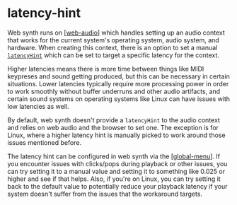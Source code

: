 # latency-hint

Web synth runs on [[web-audio]] which handles setting up an audio context that works for the current system's operating system, audio system, and hardware.  When creating this context, there is an option to set a manual [`latencyHint`](https://developer.mozilla.org/en-US/docs/Web/API/AudioContext/AudioContext#latencyhint) which can be set to target a specific latency for the context.

Higher latencies means there is more time between things like MIDI keypreses and sound getting produced, but this can be necessary in certain situations.  Lower latencies typically require more processing power in order to work smoothly without buffer underruns and other audio artifacts, and certain sound systems on operating systems like Linux can have issues with low latencies as well.

By default, web synth doesn't provide a `latencyHint` to the audio context and relies on web audio and the browser to set one.  The exception is for Linux, where a higher latency hint is manually picked to work around those issues mentioned before.

The latency hint can be configured in web synth via the [[global-menu]].  If you encounter issues with clicks/pops during playback or other issues, you can try setting it to a manual value and setting it to something like 0.025 or higher and see if that helps.  Also, if you're on Linux, you can try setting it back to the default value to potentially reduce your playback latency if your system doesn't suffer from the issues that the workaround targets.

[//begin]: # "Autogenerated link references for markdown compatibility"
[web-audio]: web-audio "web-audio"
[global-menu]: global-menu "global-menu"
[//end]: # "Autogenerated link references"
